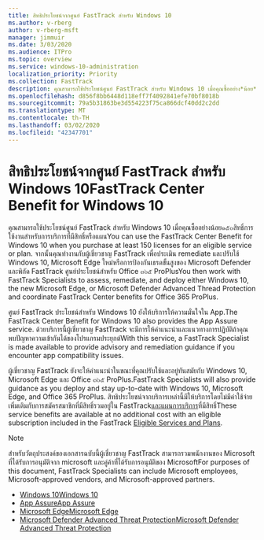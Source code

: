 ```yaml
---
title: สิทธิประโยชน์จากศูนย์ FastTrack สำหรับ Windows 10
ms.author: v-rberg
author: v-rberg-msft
manager: jimmuir
ms.date: 3/03/2020
ms.audience: ITPro
ms.topic: overview
ms.service: windows-10-administration
localization_priority: Priority
ms.collection: FastTrack
description: คุณสามารถใช้ประโยชน์ศูนย์ FastTrack สำหรับ Windows 10 เมื่อคุณซื้ออย่าง*น้อย*๑๕๐สิทธิ์การใช้งานสำหรับการบริการที่มีสิทธิ์หรือแผน
ms.openlocfilehash: d856f8bb6448d118eff7f4092841efe70bf8018b
ms.sourcegitcommit: 79a5b31863be3d554223f75ca866dcf40dd2c2dd
ms.translationtype: MT
ms.contentlocale: th-TH
ms.lasthandoff: 03/02/2020
ms.locfileid: "42347701"
---
```

# <a name="fasttrack-center-benefit-for-windows-10"></a><span data-ttu-id="5b521-103">สิทธิประโยชน์จากศูนย์ FastTrack สำหรับ Windows 10</span><span class="sxs-lookup"><span data-stu-id="5b521-103">FastTrack Center Benefit for Windows 10</span></span>

<span data-ttu-id="5b521-104">คุณสามารถใช้ประโยชน์ศูนย์ FastTrack สำหรับ Windows 10 เมื่อคุณซื้ออย่างน้อย๑๕๐สิทธิ์การใช้งานสำหรับการบริการที่มีสิทธิ์หรือแผน</span><span class="sxs-lookup"><span data-stu-id="5b521-104">You can use the FastTrack Center Benefit for Windows 10 when you purchase at least 150 licenses for an eligible service or plan.</span></span> <span data-ttu-id="5b521-105">จากนั้นคุณทำงานกับผู้เชี่ยวชาญ FastTrack เพื่อประเมิน remediate และปรับใช้ Windows 10, Microsoft Edge ใหม่หรือการป้องกันเธรดขั้นสูงของ Microsoft Defender และพิกัด FastTrack ศูนย์ประโยชน์สำหรับ Office ๓๖๕ ProPlus</span><span class="sxs-lookup"><span data-stu-id="5b521-105">You then work with FastTrack Specialists to assess, remediate, and deploy either Windows 10, the new Microsoft Edge, or Microsoft Defender Advanced Thread Protection and coordinate FastTrack Center benefits for Office 365 ProPlus.</span></span> 

<span data-ttu-id="5b521-106">ศูนย์ FastTrack ประโยชน์สำหรับ Windows 10 ยังให้บริการให้ความมั่นใจใน App.</span><span class="sxs-lookup"><span data-stu-id="5b521-106">The FastTrack Center Benefit for Windows 10 also provides the App Assure service.</span></span> <span data-ttu-id="5b521-107">ด้วยบริการนี้ผู้เชี่ยวชาญ FastTrack จะมีการให้คำแนะนำและแนวทางการปฏิบัติถ้าคุณพบปัญหาความเข้ากันได้ของโปรแกรมประยุกต์</span><span class="sxs-lookup"><span data-stu-id="5b521-107">With this service, a FastTrack Specialist is made available to provide advisory and remediation guidance if you encounter app compatibility issues.</span></span> 

<span data-ttu-id="5b521-108">ผู้เชี่ยวชาญ FastTrack ยังจะให้คำแนะนำในขณะที่คุณปรับใช้และอยู่ทันสมัยกับ Windows 10, Microsoft Edge และ Office ๓๖๕ ProPlus.</span><span class="sxs-lookup"><span data-stu-id="5b521-108">FastTrack Specialists will also provide guidance as you deploy and stay up-to-date with Windows 10, Microsoft Edge, and Office 365 ProPlus.</span></span> <span data-ttu-id="5b521-109">สิทธิประโยชน์จากบริการเหล่านี้มีให้บริการโดยไม่มีค่าใช้จ่ายเพิ่มเติมกับการสมัครสมาชิกที่มีสิทธิ์รวมอยู่ใน FastTrack[และแผนการบริการ](M365-eligible-services-and-plans.md)ที่มีสิทธิ์</span><span class="sxs-lookup"><span data-stu-id="5b521-109">These service benefits are available at no additional cost with an eligible subscription included in the FastTrack [Eligible Services and Plans](M365-eligible-services-and-plans.md).</span></span>
  
> [!NOTE]
> <span data-ttu-id="5b521-110">สำหรับวัตถุประสงค์ของเอกสารฉบับนี้ผู้เชี่ยวชาญ FastTrack สามารถรวมพนักงานของ Microsoft ที่ได้รับการอนุมัติจาก microsoft และคู่ค้าที่ได้รับการอนุมัติของ Microsoft</span><span class="sxs-lookup"><span data-stu-id="5b521-110">For purposes of this document, FastTrack Specialists can include Microsoft employees, Microsoft-approved vendors, and Microsoft-approved partners.</span></span> 
    
- [<span data-ttu-id="5b521-111">Windows 10</span><span class="sxs-lookup"><span data-stu-id="5b521-111">Windows 10</span></span>](Win-10-windows-10.md)
- [<span data-ttu-id="5b521-112">App Assure</span><span class="sxs-lookup"><span data-stu-id="5b521-112">App Assure</span></span>](Win-10-app-assure.md)
- [<span data-ttu-id="5b521-113">Microsoft Edge</span><span class="sxs-lookup"><span data-stu-id="5b521-113">Microsoft Edge</span></span>](Win-10-microsoft-edge.md)
- [<span data-ttu-id="5b521-114">Microsoft Defender Advanced Threat Protection</span><span class="sxs-lookup"><span data-stu-id="5b521-114">Microsoft Defender Advanced Threat Protection</span></span>](Win-10-microsoft-defender-atp.md)
  

  

 
